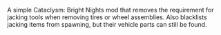 A simple Cataclysm: Bright Nights mod that removes the requirement for jacking tools when removing tires or wheel assemblies. Also blacklists jacking items from spawning, but their vehicle parts can still be found. 
